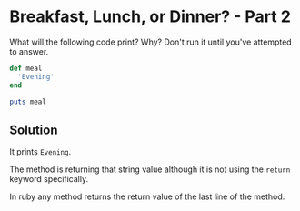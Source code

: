 # Breakfast, Lunch, or Dinner? - Part 2

What will the following code print? Why? Don't run it until you've attempted to answer.

```ruby
def meal
  'Evening'
end

puts meal
```

## Solution

It prints ```Evening```.

The method is returning that string value although it is not using the ```return``` keyword specifically.

In ruby any method returns the return value of the last line of the method.

